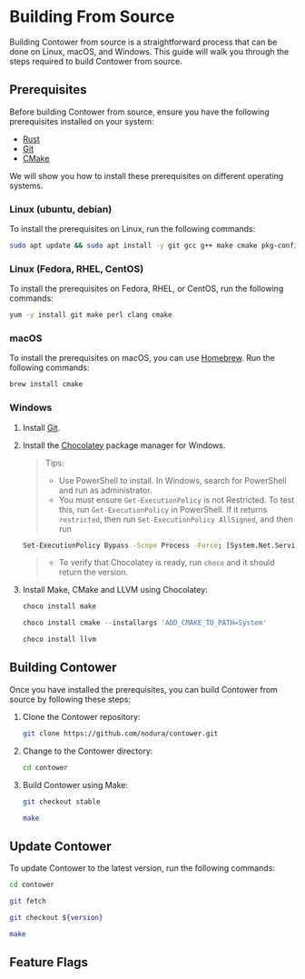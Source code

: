 # Building From Source

Building Contower from source is a straightforward process that can be done on Linux, macOS, and Windows. This guide will walk you through the steps required to build Contower from source.

## Prerequisites

Before building Contower from source, ensure you have the following prerequisites installed on your system:

-   [Rust](https://www.rust-lang.org/tools/install)
-   [Git](https://git-scm.com/downloads)
-   [CMake](https://cmake.org/download)

We will show you how to install these prerequisites on different operating systems.

### Linux (ubuntu, debian)

To install the prerequisites on Linux, run the following commands:

```bash
sudo apt update && sudo apt install -y git gcc g++ make cmake pkg-config llvm-dev libclang-dev clang
```

### Linux (Fedora, RHEL, CentOS)

To install the prerequisites on Fedora, RHEL, or CentOS, run the following commands:

```bash
yum -y install git make perl clang cmake
```

### macOS

To install the prerequisites on macOS, you can use [Homebrew](https://brew.sh/). Run the following commands:

```bash
brew install cmake
```

### Windows

1. Install [Git](https://git-scm.com/download/win).
1. Install the [Chocolatey](https://chocolatey.org/install) package manager for Windows.
    > Tips:
    >
    > - Use PowerShell to install. In Windows, search for PowerShell and run as administrator.
    > - You must ensure `Get-ExecutionPolicy` is not Restricted. To test this, run `Get-ExecutionPolicy` in PowerShell. If it returns `restricted`, then run `Set-ExecutionPolicy AllSigned`, and then run
    ```bash
    Set-ExecutionPolicy Bypass -Scope Process -Force; [System.Net.ServicePointManager]::SecurityProtocol = [System.Net.ServicePointManager]::SecurityProtocol -bor 3072; iex ((New-Object System.Net.WebClient).DownloadString('https://community.chocolatey.org/install.ps1'))
    ```
    > - To verify that Chocolatey is ready, run `choco` and it should return the version.
1. Install Make, CMake and LLVM using Chocolatey:

    ```powershell
    choco install make
    ```

    ```powershell
    choco install cmake --installargs 'ADD_CMAKE_TO_PATH=System'
    ```

    ```powershell
    choco install llvm
    ```

## Building Contower

Once you have installed the prerequisites, you can build Contower from source by following these steps:

1. Clone the Contower repository:

    ```bash
    git clone https://github.com/nodura/contower.git
    ```

2. Change to the Contower directory:

    ```bash
    cd contower
    ```

3. Build Contower using Make:

    ```bash
    git checkout stable
    ```

    ```bash
    make
    ```

## Update Contower

To update Contower to the latest version, run the following commands:

```bash
cd contower
```

```bash
git fetch
```

```bash
git checkout ${version}
```

```bash
make
```

## Feature Flags
